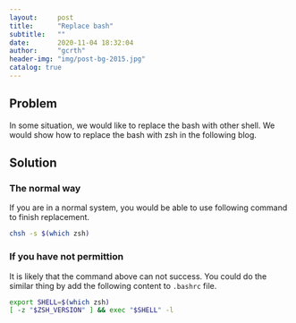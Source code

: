 ```yaml
---
layout:     post
title:      "Replace bash"
subtitle:   ""
date:       2020-11-04 18:32:04
author:     "gcrth"
header-img: "img/post-bg-2015.jpg"
catalog: true
---
```


## Problem

In some situation, we would like to replace the bash with other shell. We would show how to replace the bash with zsh in the following blog.

## Solution

### The normal way

If you are in a normal system, you would be able to use following command to finish replacement.

```bash
chsh -s $(which zsh)
```

### If you have not permittion

It is likely that the command above can not success. You could do the similar thing by add the following content to `.bashrc` file.

```bash
export SHELL=$(which zsh)
[ -z "$ZSH_VERSION" ] && exec "$SHELL" -l
```
